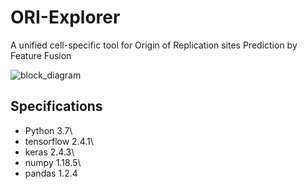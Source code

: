# ORI-Explorer
A unified cell-specific tool for Origin of Replication sites Prediction by Feature Fusion

![block_diagram](https://user-images.githubusercontent.com/80881943/227442401-63f37866-b005-460e-94db-ab8edba1e8fc.png)


## Specifications
- Python 3.7\
- tensorflow 2.4.1\
- keras 2.4.3\
- numpy 1.18.5\
- pandas 1.2.4
